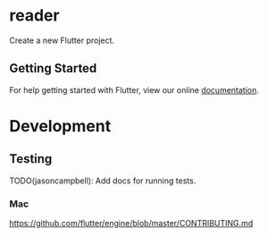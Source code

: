 # reader

Create a new Flutter project.

## Getting Started

For help getting started with Flutter, view our online
[documentation](http://flutter.io/).


# Development

## Testing

TODO(jasoncampbell): Add docs for running tests.

### Mac

https://github.com/flutter/engine/blob/master/CONTRIBUTING.md
